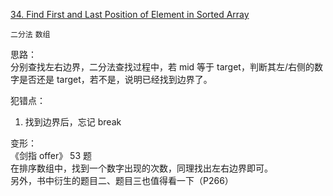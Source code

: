 [34. Find First and Last Position of Element in Sorted Array](https://leetcode.com/problems/find-first-and-last-position-of-element-in-sorted-array/submissions/)

`二分法` `数组`

思路：  
分别查找左右边界，二分法查找过程中，若 mid 等于 target，判断其左/右侧的数字是否还是 target，若不是，说明已经找到边界了。

犯错点：
1. 找到边界后，忘记 break

变形：  
《剑指 offer》 53 题  
在排序数组中，找到一个数字出现的次数，同理找出左右边界即可。  
另外，书中衍生的题目二、题目三也值得看一下（P266）